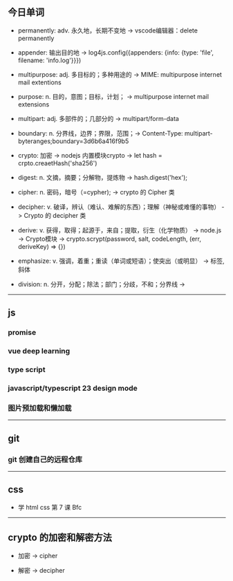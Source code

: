 
## 今日单词

- permanently: adv. 永久地，长期不变地 -> vscode编辑器：delete permanently 

- appender: 输出目的地 -> log4js.config({appenders: {info: {type: 'file', filename: 'info.log'}}})

- multipurpose: adj. 多目标的；多种用途的 -> MIME: multipurpose internet mail extentions

- purpose: n. 目的，意图；目标，计划； -> multipurpose internet mail extensions

- multipart: adj. 多部件的；几部分的 -> multipart/form-data

- boundary: n. 分界线，边界；界限，范围；-> Content-Type: multipart-byteranges;boundary=3d6b6a416f9b5

- crypto: 加密 -> nodejs 内置模块crypto -> let hash = crpto.creaetHash('sha256')

- digest: n. 文摘，摘要；分解物，提炼物 -> hash.digest('hex');

- cipher: n. 密码，暗号（=cypher); -> crypto 的 Cipher 类

- decipher: v. 破译，辨认（难认、难解的东西）；理解（神秘或难懂的事物） -> Crypto 的 decipher 类

- derive: v. 获得，取得；起源于，来自；提取，衍生（化学物质） -> node.js -> Crypto模块 -> crypto.scrypt(password, salt, codeLength, (err, deriveKey) => {})

- emphasize: v. 强调，着重；重读（单词或短语）；使突出（或明显） -> <em></em>标签,斜体

- division: n. 分开，分配；除法；部门；分歧，不和；分界线 -> <div></div>

---

## js

### promise

### vue deep learning

### type script

### javascript/typescript 23 design mode

### 图片预加载和懒加载

---

## git

### git 创建自己的远程仓库

---

## css

- 学 html css 第 7 课 Bfc

---


## crypto 的加密和解密方法

- 加密 -> cipher

- 解密 -> decipher


